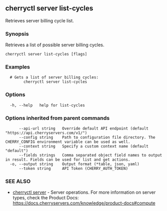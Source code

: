 ## cherryctl server list-cycles

Retrieves server billing cycle list.

### Synopsis

Retrieves a list of possible server billing cycles.

```
cherryctl server list-cycles [flags]
```

### Examples

```
  # Gets a list of server billing cycles:
		cherryctl server list-cycles
```

### Options

```
  -h, --help   help for list-cycles
```

### Options inherited from parent commands

```
      --api-url string   Override default API endpoint (default "https://api.cherryservers.com/v1/")
      --config string    Path to configuration file directory. The CHERRY_CONFIG environment variable can be used as well.
      --context string   Specify a custom context name (default "default")
      --fields strings   Comma separated object field names to output in result. Fields can be used for list and get actions.
  -o, --output string    Output format (*table, json, yaml)
      --token string     API Token (CHERRY_AUTH_TOKEN)
```

### SEE ALSO

* [cherryctl server](cherryctl_server.md)	 - Server operations. For more information on server types, check the Product Docs: https://docs.cherryservers.com/knowledge/product-docs#compute

